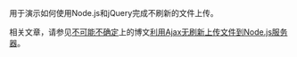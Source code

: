 用于演示如何使用Node.js和jQuery完成不刷新的文件上传。

相关文章，请参见[不可能不确定](http://chensd.com/)上的博文[利用Ajax无刷新上传文件到Node.js服务器](http://chensd.com/2015-01/Node-js-Ajax-Upload-File.html)。